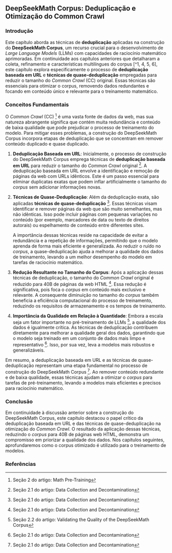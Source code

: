 ## DeepSeekMath Corpus: Deduplicação e Otimização do Common Crawl

### Introdução
Este capítulo aborda as técnicas de **deduplicação** aplicadas na construção do **DeepSeekMath Corpus**, um recurso crucial para o desenvolvimento de *Large Language Models* (LLMs) com capacidades de raciocínio matemático aprimoradas. Em continuidade aos capítulos anteriores que detalharam a coleta, refinamento e características multilíngues do corpus [^1, 4, 5, 6], este capítulo explora especificamente o processo de **deduplicação baseada em URL** e **técnicas de quase-deduplicação** empregadas para reduzir o tamanho do *Common Crawl* (CC) original. Essas técnicas são essenciais para otimizar o corpus, removendo dados redundantes e focando em conteúdo único e relevante para o treinamento matemático.

### Conceitos Fundamentais

O *Common Crawl* (CC) [^4] é uma vasta fonte de dados da web, mas sua natureza abrangente significa que contém muita redundância e conteúdo de baixa qualidade que pode prejudicar o processo de treinamento do modelo. Para mitigar esses problemas, a construção do DeepSeekMath Corpus incorpora etapas de deduplicação que se concentram em remover conteúdo duplicado e quase duplicado.

1.  **Deduplicação Baseada em URL**: Inicialmente, o processo de construção do DeepSeekMath Corpus emprega técnicas de **deduplicação baseada em URL** para reduzir o tamanho do *Common Crawl* original [^5]. A deduplicação baseada em URL envolve a identificação e remoção de páginas da web com URLs idênticos. Este é um passo essencial para eliminar duplicatas exatas que podem inflar artificialmente o tamanho do *corpus* sem adicionar informações novas.
2.  **Técnicas de Quase-Deduplicação**: Além da deduplicação exata, são aplicadas **técnicas de quase-deduplicação** [^5]. Essas técnicas visam identificar e remover páginas da web que são muito semelhantes, mas não idênticas. Isso pode incluir páginas com pequenas variações no conteúdo (por exemplo, marcadores de data ou texto de direitos autorais) ou espelhamento de conteúdo entre diferentes sites.

    A importância dessas técnicas reside na capacidade de evitar a redundância e a repetição de informações, permitindo que o modelo aprenda de forma mais eficiente e generalizada. Ao reduzir o ruído no *corpus*, a quase-deduplicação ajuda a melhorar a qualidade dos dados de treinamento, levando a um melhor desempenho do modelo em tarefas de raciocínio matemático.
3.  **Redução Resultante no Tamanho do Corpus**: Após a aplicação dessas técnicas de deduplicação, o tamanho do *Common Crawl* original é reduzido para 40B de páginas da web HTML [^5]. Essa redução é significativa, pois foca o *corpus* em conteúdo mais exclusivo e relevante. A consequente diminuição no tamanho do *corpus* também beneficia a eficiência computacional do processo de treinamento, reduzindo os requisitos de armazenamento e os tempos de treinamento.
4.  **Importância da Qualidade em Relação à Quantidade**: Embora a escala seja um fator importante no pré-treinamento de LLMs [^6], a qualidade dos dados é igualmente crítica. As técnicas de deduplicação contribuem diretamente para melhorar a qualidade geral dos dados, garantindo que o modelo seja treinado em um conjunto de dados mais limpo e representativo [^5]. Isso, por sua vez, leva a modelos mais robustos e generalizáveis.

Em resumo, a deduplicação baseada em URL e as técnicas de quase-deduplicação representam uma etapa fundamental no processo de construção do DeepSeekMath Corpus [^5]. Ao remover conteúdo redundante e de baixa qualidade, essas técnicas ajudam a otimizar o *corpus* para tarefas de pré-treinamento, levando a modelos mais eficientes e precisos para raciocínio matemático.

### Conclusão

Em continuidade à discussão anterior sobre a construção do DeepSeekMath Corpus, este capítulo destacou o papel crítico da deduplicação baseada em URL e das técnicas de quase-deduplicação na otimização do *Common Crawl*. O resultado da aplicação dessas técnicas, reduzindo o *corpus* para 40B de páginas web HTML, demonstra um compromisso em priorizar a qualidade dos dados. Nos capítulos seguintes, aprofundaremos como o corpus otimizado é utilizado para o treinamento de modelos.

### Referências
[^1]: Zhihong Shao, Peiyi Wang, Qihao Zhu, Runxin Xu, Junxiao Song, Xiao Bi, Haowei Zhang, Mingchuan Zhang, Y.K. Li, Y. Wu, Daya Guo. DeepSeekMath: Pushing the Limits of Mathematical Reasoning in Open Language Models.
[^4]: Seção 2 do artigo: Math Pre-Training
[^5]: Seção 2.1 do artigo: Data Collection and Decontamination
[^6]: Seção 2.2 do artigo: Validating the Quality of the DeepSeekMath Corpus
<!-- END -->